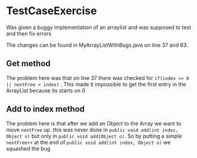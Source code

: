 # TestCaseExercise
Was given a buggy implementation of an arraylist and was supposed to test and then fix errors


The changes can be found in MyArrayListWithBugs.java on line 37 and 63.

## Get method

The problem here was that on line 37 there was checked for `if(index <= 0 || nextFree < index)` .
This made it impossible to get the first entry in the ArrayList because its starts on 0

## Add to index method
The problem here is that after we add an Object to the Array we want to move `nextFree` up.
this was never done in `public void add(int index, Object o)` but only in  `public void add(Object o)`. So by putting a simple `nextFree++` at the end of `public void add(int index, Object o)` we squashed the bug
